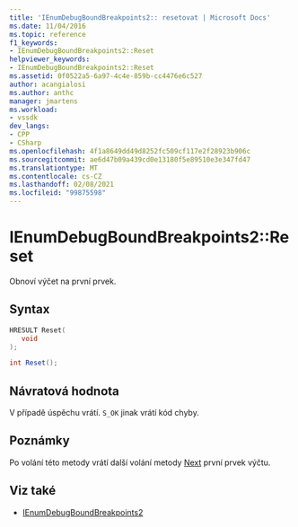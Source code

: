 ```yaml
---
title: 'IEnumDebugBoundBreakpoints2:: resetovat | Microsoft Docs'
ms.date: 11/04/2016
ms.topic: reference
f1_keywords:
- IEnumDebugBoundBreakpoints2::Reset
helpviewer_keywords:
- IEnumDebugBoundBreakpoints2::Reset
ms.assetid: 0f0522a5-6a97-4c4e-859b-cc4476e6c527
author: acangialosi
ms.author: anthc
manager: jmartens
ms.workload:
- vssdk
dev_langs:
- CPP
- CSharp
ms.openlocfilehash: 4f1a8649dd49d8252fc509cf117e2f28923b906c
ms.sourcegitcommit: ae6d47b09a439cd0e13180f5e89510e3e347fd47
ms.translationtype: MT
ms.contentlocale: cs-CZ
ms.lasthandoff: 02/08/2021
ms.locfileid: "99875598"
---
```

# <a name="ienumdebugboundbreakpoints2reset"></a>IEnumDebugBoundBreakpoints2::Reset
Obnoví výčet na první prvek.

## <a name="syntax"></a>Syntax

```cpp
HRESULT Reset(
   void
);
```

```csharp
int Reset();
```

## <a name="return-value"></a>Návratová hodnota
 V případě úspěchu vrátí. `S_OK` jinak vrátí kód chyby.

## <a name="remarks"></a>Poznámky
 Po volání této metody vrátí další volání metody [Next](../../../extensibility/debugger/reference/ienumdebugboundbreakpoints2-next.md) první prvek výčtu.

## <a name="see-also"></a>Viz také
- [IEnumDebugBoundBreakpoints2](../../../extensibility/debugger/reference/ienumdebugboundbreakpoints2.md)
